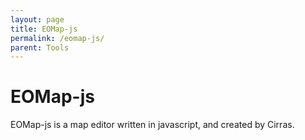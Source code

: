 ```yaml
---
layout: page
title: EOMap-js
permalink: /eomap-js/
parent: Tools
---
```


# EOMap-js

EOMap-js is a map editor written in javascript, and created by Cirras.